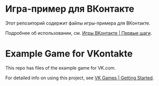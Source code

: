 # Игра-пример для ВКонтакте

Этот репозиторий содержит файлы игры-примера для ВКонтакте.

Подробнее об использовании, см. [Игры ВКонтакте | Первые шаги](https://dev.vk.com/games/getting-started).

# Example Game for VKontakte 

This repo has files of the example game for VK.com.

For detailed info on using this project, see [VK Games | Getting Started](https://dev.vk.com/games/getting-started).
